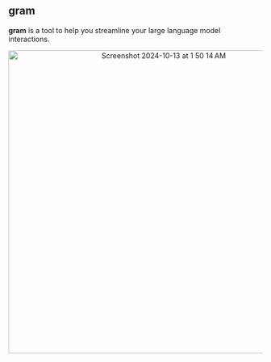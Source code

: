 ## gram

**gram** is a tool to help you streamline your large language model
interactions.

<div align="center">
  <img width="600" alt="Screenshot 2024-10-13 at 1 50 14 AM" src="https://github.com/user-attachments/assets/d43de305-890e-4057-9219-00526fa465f5">
</div>
